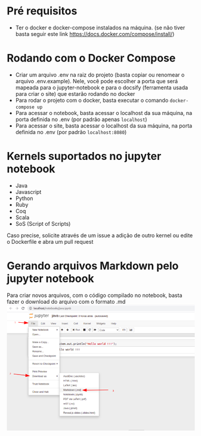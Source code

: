 # Pré requisitos
- Ter o docker e docker-compose instalados na máquina. (se não tiver basta seguir este link https://docs.docker.com/compose/install/)

# Rodando com o Docker Compose
- Criar um arquivo .env na raiz do projeto (basta copiar ou renomear o arquivo .env.example). Nele, você pode escolher a porta que será mapeada para o jupyter-notebook e para o docsify (ferramenta usada para criar o site) que estarão rodando no docker
- Para rodar o projeto com o docker, basta executar o comando ```docker-compose up```
- Para acessar o notebook, basta acessar o localhost da sua máquina, na porta definida no .env (por padrão apenas ```localhost```)
- Para acessar o site, basta acessar o localhost da sua máquina, na porta definida no .env (por padrão ```localhost:8080```)

# Kernels suportados no jupyter notebook
- Java
- Javascript
- Python
- Ruby
- Coq
- Scala
- SoS (Script of Scripts)

Caso precise, solicite através de um issue a adição de outro kernel ou edite o Dockerfile e abra um pull request

# Gerando arquivos Markdown pelo jupyter notebook
Para criar novos arquivos, com o código compilado no notebook, basta fazer o download do arquivo com o formato .md
![ipynb2md](./assets/img/ipynb2md.png)

